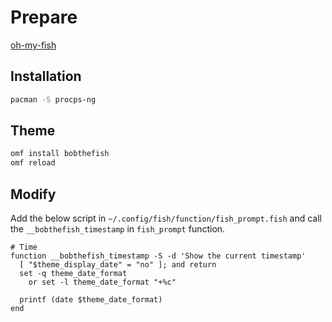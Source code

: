 # Prepare

[oh-my-fish](https://github.com/oh-my-fish/oh-my-fish)

## Installation

```sh
pacman -S procps-ng
```

## Theme

```sh
omf install bobthefish
omf reload
```

## Modify

Add the below script in `~/.config/fish/function/fish_prompt.fish` and call the `__bobthefish_timestamp` in `fish_prompt` function.

```fish
# Time
function __bobthefish_timestamp -S -d 'Show the current timestamp'
  [ "$theme_display_date" = "no" ]; and return
  set -q theme_date_format
    or set -l theme_date_format "+%c"

  printf (date $theme_date_format)
end
```
